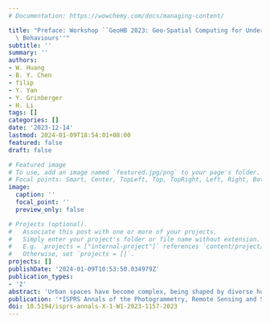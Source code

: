 ```yaml
---
# Documentation: https://wowchemy.com/docs/managing-content/

title: "Preface: Workshop ``GeoHB 2023: Geo-Spatial Computing for Understanding Human\
  \ Behaviours''"
subtitle: ''
summary: ''
authors:
- W. Huang
- B. Y. Chen
- filip
- Y. Yan
- Y. Grinberger
- H. Li
tags: []
categories: []
date: '2023-12-14'
lastmod: 2024-01-09T18:54:01+08:00
featured: false
draft: false

# Featured image
# To use, add an image named `featured.jpg/png` to your page's folder.
# Focal points: Smart, Center, TopLeft, Top, TopRight, Left, Right, BottomLeft, Bottom, BottomRight.
image:
  caption: ''
  focal_point: ''
  preview_only: false

# Projects (optional).
#   Associate this post with one or more of your projects.
#   Simply enter your project's folder or file name without extension.
#   E.g. `projects = ["internal-project"]` references `content/project/deep-learning/index.md`.
#   Otherwise, set `projects = []`.
projects: []
publishDate: '2024-01-09T10:53:50.034979Z'
publication_types:
- '2'
abstract: 'Urban spaces have become complex, being shaped by diverse human behaviours. Therefore, the sustainability of development has faced various challenges ranging from pollution to equity in accessibility to activity spaces and opportunities. Using spatial big data and new computing technologies is an effective way to a better understanding of the interaction between individuals and urban environments, which would be beneficial to tackle urban challenges. This workshop focuses on new advanced technologies on spatial data representation and interoperability, geo-computation and -simulation, and GeoAI, which can harness human behaviour related spatial big data, discovering the mechanisms of the interaction between human behaviours and urban environments.'
publication: '*ISPRS Annals of the Photogrammetry, Remote Sensing and Spatial Information Sciences*'
doi: 10.5194/isprs-annals-X-1-W1-2023-1157-2023
---
```

